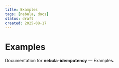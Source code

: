 ```yaml
---
title: Examples
tags: [nebula, docs]
status: draft
created: 2025-08-17
---
```


# Examples

Documentation for **nebula-idempotency** — Examples.
